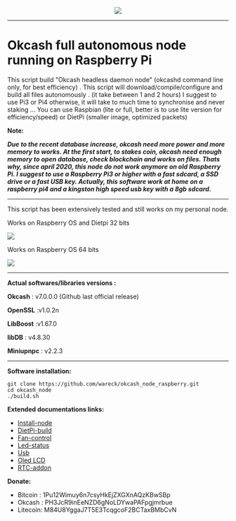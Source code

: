 <p align="center">
<img src="https://raw.githubusercontent.com/wareck/okcash_node_raspberry/master/docs/images/logo.png">
</p>

----------
# Okcash full autonomous node running on Raspberry Pi ##


This script build "Okcash headless daemon node" (okcashd command line only, for best efficiency) .
This script will download/compile/configure and build all files autonomously . (it take between 1 and 2 hours)
I suggest to use Pi3 or Pi4 otherwise, it will take to much time to synchronise and never staking ...
You can use Raspbian (lite or full, better is to use lite version for efficiency/speed) or DietPi (smaller image, optimized packets)


**Note:**

***Due to the recent database increase, okcash need more power and more memory to works. At the first start, to stakes coin, okcash need enough memory to open database, check blockchain and works on files. Thats why, since april 2020, this node do not work anymore on old Raspberry Pi. I suggest to use a Raspberry Pi3 or higher with a fast sdcard, a SSD drive or a fast USB key. Actually, this software work at home on a raspberry pi4 and a kingston high speed usb key with a 8gb sdcard.***

----------
This script has been extensively tested and still works on my personal node.

Works on Raspberry OS and Dietpi 32 bits

![](https://raw.githubusercontent.com/wareck/okcash_node_raspberry/master/docs/images/software.png)


Works on Raspberry OS 64 bits

![](https://raw.githubusercontent.com/wareck/okcash_node_raspberry/master/docs/images/software2.png)

----------

**Actual softwares/libraries versions :**

**Okcash** : v7.0.0.0 (Github last official release)

**OpenSSL** :v1.0.2n

**LibBoost** :v1.67.0

**libDB** : v4.8.30

**Miniupnpc** : v2.2.3 

----------

**Software installation:**

    git clone https://github.com/wareck/okcash_node_raspberry.git
    cd okcash_node
    ./build.sh

**Extended documentations links:**

 - [lnstall-node](https://github.com/wareck/okcash_node_raspberry/blob/master/docs/install-node.md)
 - [DietPi-build](https://github.com/wareck/okcash_node_raspberry/blob/master/docs/dietpi.md)
 - [Fan-control](https://github.com/wareck/okcash_node_raspberry/blob/master/docs/fan_control.md)
 - [Led-status](https://github.com/wareck/okcash_node_raspberry/blob/master/docs/led-status.md)
 - [Usb](https://github.com/wareck/okcash_node_raspberry/blob/master/docs/usb.md)
 - [Oled LCD](https://github.com/wareck/okcash_node_raspberry/blob/master/docs/oled.md)
 - [RTC-addon](https://github.com/wareck/okcash_node_raspberry/blob/master/docs/rtc.md)

**Donate:**
 - Bitcoin : 1Pu12Wimuy6n7csyHkEjZXGXnAQzKBwSBp
 - Okcash  : PH3JcR9inEeNZD6gNoLDYwaPAFpgjmrbue
 - Litecoin: M84U8YggaJ7T5E3TcqgcoF2BCTaxBMbCvN
